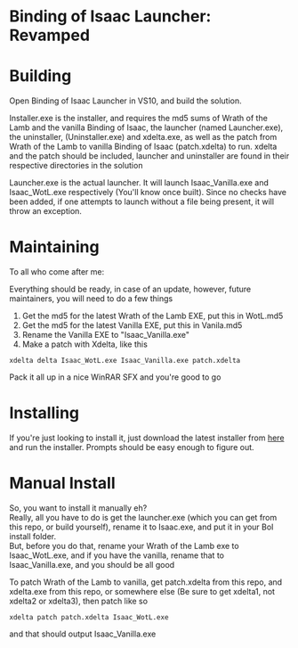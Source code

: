 Binding of Isaac Launcher: Revamped 
==========================================

Building
========
Open Binding of Isaac Launcher in VS10, and build the solution.

Installer.exe is the installer, and requires the md5 sums of Wrath of the Lamb and the vanilla Binding of Isaac, 
the launcher (named Launcher.exe), the uninstaller, (Uninstaller.exe) and xdelta.exe, as well as the patch from Wrath of the Lamb to vanilla Binding of Isaac (patch.xdelta)
to run. xdelta and the patch should be included, launcher and uninstaller are found in their respective directories in the solution

Launcher.exe is the actual launcher. It will launch Isaac\_Vanilla.exe and Isaac\_WotL.exe respectively (You'll know once built). Since no checks have been added, if one attempts to launch without a file being present, it will throw an exception.


Maintaining
===========
To all who come after me:

Everything should be ready, in case of an update, however, future maintainers, you will need to do a few things  
1. Get the md5 for the latest Wrath of the Lamb EXE, put this in WotL.md5  
2. Get the md5 for the latest Vanilla EXE, put this in Vanila.md5  
4. Rename the Vanilla EXE to "Isaac_Vanilla.exe"  
3. Make a patch with Xdelta, like this   
```
xdelta delta Isaac_WotL.exe Isaac_Vanilla.exe patch.xdelta
```
Pack it all up in a nice WinRAR SFX and you're good to go

Installing
==========
If you're just looking to install it, just download the latest installer from [here](http://punyman.com/projects/Binding%20of%20Isaac%20Launcher%20Installer.exe) and run the installer. Prompts should be easy enough to figure out.

Manual Install
==============
So, you want to install it manually eh?  
Really, all you have to do is get the launcher.exe (which you can get from this repo, or build yourself), rename it to Isaac.exe, and put it in your BoI install folder.  
But, before you do that, rename your Wrath of the Lamb exe to Isaac\_WotL.exe, and if you have the vanilla, rename that to Isaac\_Vanilla.exe, and you should be all good

To patch Wrath of the Lamb to vanilla, get patch.xdelta from this repo, and xdelta.exe from this repo, or somewhere else (Be sure to get xdelta1, not xdelta2 or xdelta3), then patch like so
```
xdelta patch patch.xdelta Isaac_WotL.exe
```
and that should output Isaac\_Vanilla.exe
